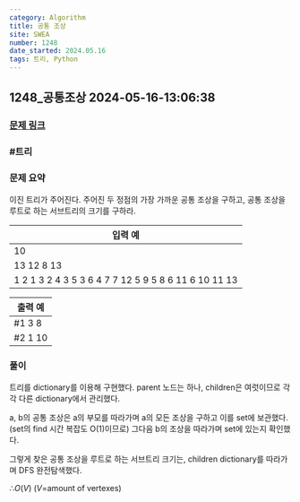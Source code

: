 ```yaml
---
category: Algorithm
title: 공통 조상
site: SWEA
number: 1248
date_started: 2024.05.16
tags: 트리, Python
---
```

## 1248_공통조상 2024-05-16-13:06:38
### [문제 링크](https://swexpertacademy.com/main/code/problem/problemDetail.do?contestProbId=AV15PTkqAPYCFAYD)

### #트리

### 문제 요약
이진 트리가 주어진다. 주어진 두 정점의 가장 가까운 공통 조상을 구하고, 공통 조상을 루트로 하는 서브트리의 크기를 구하라.
    

| 입력 예 |
| --- |  
|10|
|13 12 8 13|
|1 2 1 3 2 4 3 5 3 6 4 7 7 12 5 9 5 8 6 11 6 10 11 13|

| 출력 예 |
| --- |
|#1 3 8|
|#2 1 10|

### 풀이   

트리를 dictionary를 이용해 구현했다. parent 노드는 하나, children은 여럿이므로 각각 다른 dictionary에서 관리했다.  

a, b의 공통 조상은 a의 부모를 따라가며 a의 모든 조상을 구하고 이를 set에 보관했다.(set의 find 시간 복잡도 O(1)이므로)
그다음 b의 조상을 따라가며 set에 있는지 확인했다.  

그렇게 찾은 공통 조상을 루트로 하는 서브트리 크기는, children dictionary를 따라가며 DFS 완전탐색했다.

$∴ O(V)$ ($V$=amount of vertexes)
